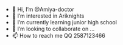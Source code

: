 - 👋 Hi, I’m @Amiya-doctor
- 👀 I’m interested in Ariknights
- 🌱 I’m currently learning junior high school
- 💞️ I’m looking to collaborate on ...
- 📫 How to reach me QQ 2587123466

<!---
Amiya-doctor/Amiya-doctor is a ✨ special ✨ repository because its `README.md` (this file) appears on your GitHub profile.
You can click the Preview link to take a look at your changes.
--->
